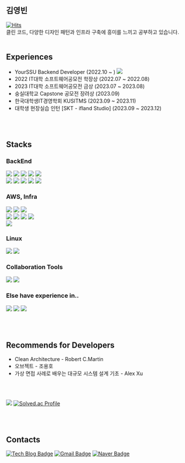 ## 김영빈
[![Hits](https://hits.seeyoufarm.com/api/count/incr/badge.svg?url=https%3A%2F%2Fgithub.com%2Feckrin%2Fhit-counter&count_bg=%2379C83D&title_bg=%23555555&icon=&icon_color=%23E7E7E7&title=hits&edge_flat=false)](https://hits.seeyoufarm.com)  
  클린 코드, 다양한 디자인 패턴과 인프라 구축에 흥미를 느끼고 공부하고 있습니다.
<br/>
<br/>
## Experiences
* YourSSU Backend Developer (2022.10 ~ ) <a href = "https://play.google.com/store/apps/details?id=com.yourssu.soomsil&hl=ko-KR"> <img src="https://img.shields.io/badge/google play-34A853?style=for-the-badge&logo=google play&logoColor=white"> </a>
* 2022 IT대학 소프트웨어공모전 학장상 (2022.07 ~ 2022.08)
* 2023 IT대학 소프트웨어공모전 금상 (2023.07 ~ 2023.08)
* 숭실대학교 Capstone 공모전 장려상 (2023.09)
* 한국대학생IT경영학회 KUSITMS (2023.09 ~ 2023.11)
* 대학생 현장실습 인턴 [SKT - ifland Studio] (2023.09 ~ 2023.12)

<br/>
<br/>

## Stacks

### BackEnd
<img src="https://img.shields.io/badge/java-E34F26?style=for-the-badge&logo=Joplin&logoColor=white"> <img src="https://img.shields.io/badge/kotlin-7F52FF?style=for-the-badge&logo=kotlin&logoColor=white"> 
<img src="https://img.shields.io/badge/spring-6DB33F?style=for-the-badge&logo=spring&logoColor=white"> <img src="https://img.shields.io/badge/spring boot-6DB33F?style=for-the-badge&logo=spring boot&logoColor=white"> 
<img src="https://img.shields.io/badge/spring security-6DB33F?style=for-the-badge&logo=spring security&logoColor=white">  
<img src="https://img.shields.io/badge/mysql-4479A1?style=for-the-badge&logo=mysql&logoColor=white">
<img src="https://img.shields.io/badge/redis-DC382D?style=for-the-badge&logo=redis&logoColor=white">
<img src="https://img.shields.io/badge/spring data jpa-6DB33F?style=for-the-badge&logo=spring data jpa&logoColor=white">
<img src="https://img.shields.io/badge/querydsl-0099E5?style=for-the-badge&logo=querydsl&logoColor=white">
<img src="https://img.shields.io/badge/mybatis-000000?style=for-the-badge&logo=mybatis&logoColor=white">
  
### AWS, Infra
<img src="https://img.shields.io/badge/docker-2B579A?style=for-the-badge&logo=docker&logoColor=white"> <img src="https://img.shields.io/badge/kubernetes-326CE5?style=for-the-badge&logo=kubernetes&logoColor=white">
<img src="https://img.shields.io/badge/github actions-2088FF?style=for-the-badge&logo=github actions&logoColor=white">  
<img src="https://img.shields.io/badge/amazon ec2-FF9900?style=for-the-badge&logo=amazon ec2&logoColor=white">
<img src="https://img.shields.io/badge/amazon rds-2088FF?style=for-the-badge&logo=amazon rds&logoColor=white">
<img src="https://img.shields.io/badge/amazon s3-569A31?style=for-the-badge&logo=amazon s3&logoColor=white">
<img src="https://img.shields.io/badge/amazon elasticache-2088FF?style=for-the-badge&logo=unsplash&logoColor=white">  
<img src="https://img.shields.io/badge/microsoft azure-0078D4?style=for-the-badge&logo=microsoft azure&logoColor=white"> 

### Linux
<img src="https://img.shields.io/badge/C-033963?style=for-the-badge&logo=C&logoColor=white"> <img src="https://img.shields.io/badge/linux-FCC624?style=for-the-badge&logo=linux&logoColor=white">

### Collaboration Tools
<img src="https://img.shields.io/badge/github-181717?style=for-the-badge&logo=github&logoColor=white"> <img src="https://img.shields.io/badge/figma-F24E1E?style=for-the-badge&logo=figma&logoColor=white">

### Else have experience in..
<img src="https://img.shields.io/badge/android studio-3DDC84?style=for-the-badge&logo=android studio&logoColor=white"> <img src="https://img.shields.io/badge/javascript-F7DF1E?style=for-the-badge&logo=javascript&logoColor=white">
<img src="https://img.shields.io/badge/jquery-0769AD?style=for-the-badge&logo=jquery&logoColor=white">

<br/>
<br/>

## Recommends for Developers
* Clean Architecture - Robert C.Martin
* 오브젝트 - 조용호
* 가상 면접 사례로 배우는 대규모 시스템 설계 기초 - Alex Xu

<br/>
<br/>

<img src="https://github-readme-stats.vercel.app/api?username=eckrin&show_icons=true">  [![Solved.ac Profile](http://mazassumnida.wtf/api/v2/generate_badge?boj=dubaihuadeweixiao)](https://solved.ac/dubaihuadeweixiao/)

<br/>
<br/>

## Contacts
[![Tech Blog Badge](http://img.shields.io/badge/-Tech%20blog-black?style=flat-square&logo=github&link=https://eckrin.tistory.com/)](https://eckrin.tistory.com/)
[![Gmail Badge](https://img.shields.io/badge/Gmail-d14836?style=flat-square&logo=Gmail&logoColor=white&link=mailto:kimsh1691@gmail.com)](mailto:eckrin.dev@gmail.com)
[![Naver Badge](https://img.shields.io/badge/Gmail-03C75A?style=flat-square&logo=Naver&logoColor=white&link=mailto:rlatngus1691@naver.com)](mailto:felix.urssu@gmail.com)
